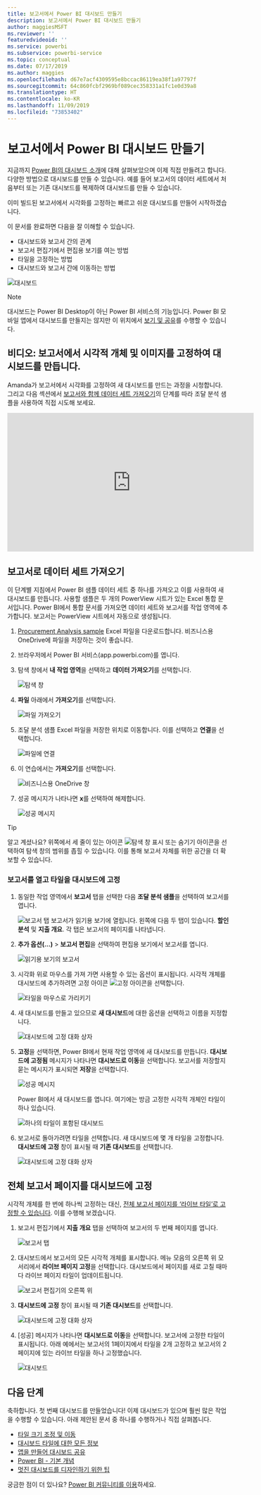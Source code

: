 ```yaml
---
title: 보고서에서 Power BI 대시보드 만들기
description: 보고서에서 Power BI 대시보드 만들기
author: maggiesMSFT
ms.reviewer: ''
featuredvideoid: ''
ms.service: powerbi
ms.subservice: powerbi-service
ms.topic: conceptual
ms.date: 07/17/2019
ms.author: maggies
ms.openlocfilehash: d67e7acf4309595e8bccac86119ea38f1a97797f
ms.sourcegitcommit: 64c860fcbf2969bf089cec358331a1fc1e0d39a8
ms.translationtype: HT
ms.contentlocale: ko-KR
ms.lasthandoff: 11/09/2019
ms.locfileid: "73853402"
---
```

# <a name="create-a-power-bi-dashboard-from-a-report"></a>보고서에서 Power BI 대시보드 만들기
지금까지 [Power BI의 대시보드 소개](service-dashboards.md)에 대해 살펴보았으며 이제 직접 만들려고 합니다. 다양한 방법으로 대시보드를 만들 수 있습니다. 예를 들어 보고서의 데이터 세트에서 처음부터 또는 기존 대시보드를 복제하여 대시보드를 만들 수 있습니다.  

이미 빌드된 보고서에서 시각화를 고정하는 빠르고 쉬운 대시보드를 만들어 시작하겠습니다. 

이 문서를 완료하면 다음을 잘 이해할 수 있습니다.
- 대시보드와 보고서 간의 관계
- 보고서 편집기에서 편집용 보기를 여는 방법
- 타일을 고정하는 방법 
- 대시보드와 보고서 간에 이동하는 방법 
 
![대시보드](media/service-dashboard-create/power-bi-completed-dashboard-small.png)

> [!NOTE] 
> 대시보드는 Power BI Desktop이 아닌 Power BI 서비스의 기능입니다. Power BI 모바일 앱에서 대시보드를 만들지는 않지만 이 위치에서 [보기 및 공유](consumer/mobile/mobile-apps-view-dashboard.md)를 수행할 수 있습니다.
>
> 

## <a name="video-create-a-dashboard-by-pinning-visuals-and-images-from-a-report"></a>비디오: 보고서에서 시각적 개체 및 이미지를 고정하여 대시보드를 만듭니다.
Amanda가 보고서에서 시각화를 고정하여 새 대시보드를 만드는 과정을 시청합니다. 그리고 다음 섹션에서 [보고서와 함께 데이터 세트 가져오기](#import-a-dataset-with-a-report)의 단계를 따라 조달 분석 샘플을 사용하여 직접 시도해 보세요.
    

<iframe width="560" height="315" src="https://www.youtube.com/embed/lJKgWnvl6bQ" frameborder="0" allowfullscreen></iframe>

## <a name="import-a-dataset-with-a-report"></a>보고서로 데이터 세트 가져오기
이 단계별 지침에서 Power BI 샘플 데이터 세트 중 하나를 가져오고 이를 사용하여 새 대시보드를 만듭니다. 사용할 샘플은 두 개의 PowerView 시트가 있는 Excel 통합 문서입니다. Power BI에서 통합 문서를 가져오면 데이터 세트와 보고서를 작업 영역에 추가합니다. 보고서는 PowerView 시트에서 자동으로 생성됩니다.

1. [Procurement Analysis sample](https://go.microsoft.com/fwlink/?LinkId=529784) Excel 파일을 다운로드합니다. 비즈니스용 OneDrive에 파일을 저장하는 것이 좋습니다.
2. 브라우저에서 Power BI 서비스(app.powerbi.com)를 엽니다.
3. 탐색 창에서 **내 작업 영역**을 선택하고 **데이터 가져오기**를 선택합니다.

    ![탐색 창](media/service-dashboard-create/power-bi-get-data-new-look.png)
5. **파일** 아래에서 **가져오기**를 선택합니다.

   ![파일 가져오기](media/service-dashboard-create/power-bi-select-files.png)
6. 조달 분석 샘플 Excel 파일을 저장한 위치로 이동합니다. 이를 선택하고 **연결**을 선택합니다.

   ![파일에 연결](media/service-dashboard-create/power-bi-connectnew.png)
7. 이 연습에서는 **가져오기**를 선택합니다.

    ![비즈니스용 OneDrive 창](media/service-dashboard-create/power-bi-import.png)
8. 성공 메시지가 나타나면 **x**를 선택하여 해제합니다.

   ![성공 메시지](media/service-dashboard-create/power-bi-view-datasetnew.png)

> [!TIP]
> 알고 계셨나요? 위쪽에서 세 줄이 있는 아이콘 ![탐색 창 표시 또는 숨기기 아이콘](media/service-dashboard-create/power-bi-new-look-hide-nav-pane.png)을 선택하여 탐색 창의 범위를 좁힐 수 있습니다. 이를 통해 보고서 자체를 위한 공간을 더 확보할 수 있습니다.

### <a name="open-the-report-and-pin-tiles-to-your-dashboard"></a>보고서를 열고 타일을 대시보드에 고정
1. 동일한 작업 영역에서 **보고서** 탭을 선택한 다음 **조달 분석 샘플**을 선택하여 보고서를 엽니다.

    ![보고서 탭](media/service-dashboard-create/power-bi-reports.png) 보고서가 읽기용 보기에 열립니다. 왼쪽에 다음 두 탭이 있습니다. **할인 분석** 및 **지출 개요**. 각 탭은 보고서의 페이지를 나타냅니다.

2. **추가 옵션(...)**  > **보고서 편집**을 선택하여 편집용 보기에서 보고서를 엽니다.

    ![읽기용 보기의 보고서](media/service-dashboard-create/power-bi-reading-view.png)
3. 시각화 위로 마우스를 가져 가면 사용할 수 있는 옵션이 표시됩니다. 시각적 개체를 대시보드에 추가하려면 고정 아이콘 ![고정 아이콘](media/service-dashboard-create/power-bi-pin-icon.png)을 선택합니다.

    ![타일을 마우스로 가리키기](media/service-dashboard-create/power-bi-hover.png)
4. 새 대시보드를 만들고 있으므로 **새 대시보드**에 대한 옵션을 선택하고 이름을 지정합니다.

    ![대시보드에 고정 대화 상자](media/service-dashboard-create/power-bi-pin-tile.png)
5. **고정**을 선택하면, Power BI에서 현재 작업 영역에 새 대시보드를 만듭니다. **대시보드에 고정됨** 메시지가 나타나면 **대시보드로 이동**을 선택합니다. 보고서를 저장할지 묻는 메시지가 표시되면 **저장**을 선택합니다.

    ![성공 메시지](media/service-dashboard-create/power-bi-pin-success.png)

    Power BI에서 새 대시보드를 엽니다. 여기에는 방금 고정한 시각적 개체인 타일이 하나 있습니다.

   ![하나의 타일이 포함된 대시보드](media/service-dashboard-create/power-bi-pinned.png)
7. 보고서로 돌아가려면 타일을 선택합니다. 새 대시보드에 몇 개 타일을 고정합니다. **대시보드에 고정** 창이 표시될 때 **기존 대시보드**를 선택합니다.  

   ![대시보드에 고정 대화 상자](media/service-dashboard-create/power-bi-existing-dashboard.png)

## <a name="pin-an-entire-report-page-to-the-dashboard"></a>전체 보고서 페이지를 대시보드에 고정
시각적 개체를 한 번에 하나씩 고정하는 대신, [전체 보고서 페이지를 ‘라이브 타일’로 고정할 수 있습니다](service-dashboard-pin-live-tile-from-report.md).  이를 수행해 보겠습니다.

1. 보고서 편집기에서 **지출 개요** 탭을 선택하여 보고서의 두 번째 페이지를 엽니다.

   ![보고서 탭](media/service-dashboard-create/power-bi-page-tab.png)

2. 대시보드에서 보고서의 모든 시각적 개체를 표시합니다. 메뉴 모음의 오른쪽 위 모서리에서 **라이브 페이지 고정**을 선택합니다. 대시보드에서 페이지를 새로 고칠 때마다 라이브 페이지 타일이 업데이트됩니다.

   ![보고서 편집기의 오른쪽 위](media/service-dashboard-create/power-bi-pin-live.png)

3. **대시보드에 고정** 창이 표시될 때 **기존 대시보드**를 선택합니다.

   ![대시보드에 고정 대화 상자](media/service-dashboard-create/power-bi-pin-live2.png)

4. [성공] 메시지가 나타나면 **대시보드로 이동**을 선택합니다. 보고서에 고정한 타일이 표시됩니다. 아래 예에서는 보고서의 1페이지에서 타일을 2개 고정하고 보고서의 2페이지에 있는 라이브 타일을 하나 고정했습니다.

   ![대시보드](media/service-dashboard-create/power-bi-dashboard.png)

## <a name="next-steps"></a>다음 단계
축하합니다. 첫 번째 대시보드를 만들었습니다! 이제 대시보드가 있으며 훨씬 많은 작업을 수행할 수 있습니다. 아래 제안된 문서 중 하나를 수행하거나 직접 살펴봅니다. 

* [타일 크기 조정 및 이동](service-dashboard-edit-tile.md)
* [대시보드 타일에 대한 모든 정보](service-dashboard-tiles.md)
* [앱을 만들어 대시보드 공유](service-create-workspaces.md)
* [Power BI - 기본 개념](service-basic-concepts.md)
* [멋진 대시보드를 디자인하기 위한 팁](service-dashboards-design-tips.md)

궁금한 점이 더 있나요? [Power BI 커뮤니티를 이용](https://community.powerbi.com/)하세요.
